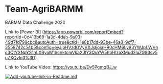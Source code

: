 # Team-AgriBARMM
BARMM Data Challenge 2020


Link to [Power BI] (https://app.powerbi.com/reportEmbed?reportId=0c413b69-1a3d-4dab-9a93-49d7fd799cbc&autoAuth=true&ctid=1e8b17dd-93be-46a0-9cf7-3558742c54b5&config=eyJjbHVzdGVyVXJsIjoiaHR0cHM6Ly93YWJpLWVhc3QtYXNpYS1hLXByaW1hcnktcmVkaXJlY3QuYW5hbHlzaXMud2luZG93cy5uZXQvIn0%3D)


Link to YouTube Video: https://youtu.be/Dv5PgmqBJ_w

 [![Add-youtube-link-in-Readme.md](https://img.youtube.com/vi/Dv5PgmqBJ_w/0.jpg)](https://youtu.be/Dv5PgmqBJ_w)
